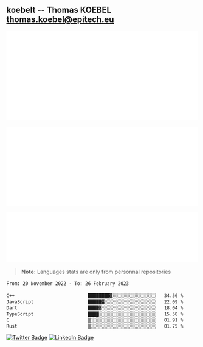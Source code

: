 ## koebelt -- Thomas KOEBEL <thomas.koebel@epitech.eu>

<!-- On github since 2018-->


![Metrics](/metrics.classic.svg)



<!--![Metrics](/metrics.plugin.introduction.repository.svg)-->
![Metrics](/metrics.plugin.isocalendar.svg)



![Metrics](/metrics.plugin.languages.svg)

> **Note:** Languages stats are only from personnal repositories

<!--START_SECTION:waka-->

```text
From: 20 November 2022 - To: 26 February 2023

C++                           ████████▓░░░░░░░░░░░░░░░░   34.56 %
JavaScript                    █████▓░░░░░░░░░░░░░░░░░░░   22.09 %
Dart                          ████▓░░░░░░░░░░░░░░░░░░░░   18.04 %
TypeScript                    ████░░░░░░░░░░░░░░░░░░░░░   15.58 %
C                             ▒░░░░░░░░░░░░░░░░░░░░░░░░   01.91 %
Rust                          ▒░░░░░░░░░░░░░░░░░░░░░░░░   01.75 %
```

<!--END_SECTION:waka-->

[![Twitter Badge](https://img.shields.io/badge/Twitter-Profile-informational?style=flat&logo=twitter&logoColor=white&color=1CA2F1)](https://twitter.com/jesuis_roux)
[![LinkedIn Badge](https://img.shields.io/badge/LinkedIn-Profile-informational?style=flat&logo=linkedin&logoColor=white&color=0D76A8)](https://www.linkedin.com/in/koebelt/)
